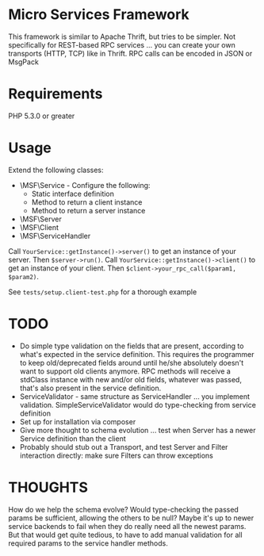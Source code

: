 Micro Services Framework
====

This framework is similar to Apache Thrift, but tries to be simpler. Not specifically for REST-based RPC services ... you can create your own transports (HTTP, TCP) like in Thrift. RPC calls can be encoded in JSON or MsgPack

Requirements
====

PHP 5.3.0 or greater

Usage
====

Extend the following classes:

* \MSF\Service - Configure the following:
  * Static interface definition
  * Method to return a client instance
  * Method to return a server instance
* \MSF\Server
* \MSF\Client
* \MSF\ServiceHandler

Call `YourService::getInstance()->server()` to get an instance of your server. Then `$server->run()`.
Call `YourService::getInstance()->client()` to get an instance of your client. Then `$client->your_rpc_call($param1, $param2)`.

See `tests/setup.client-test.php` for a thorough example

TODO
====

* Do simple type validation on the fields that are present, according to what's expected in the service definition. This requires the programmer to keep old/deprecated fields around until he/she absolutely doesn't want to support old clients anymore. RPC methods will receive a stdClass instance with new and/or old fields, whatever was passed, that's also present in the service definition.
* ServiceValidator - same structure as ServiceHandler ... you implement validation. SimpleServiceValidator would do type-checking from service definition
* Set up for installation via composer
* Give more thought to schema evolution ... test when Server has a newer Service definition than the client
* Probably should stub out a Transport, and test Server and Filter interaction directly: make sure Filters can throw exceptions

THOUGHTS
====

How do we help the schema evolve? Would type-checking the passed params be sufficient, allowing the others to be null? Maybe it's up to newer service backends to fail when they do really need all the newest params. But that would get quite tedious, to have to add manual validation for all required params to the service handler methods.
